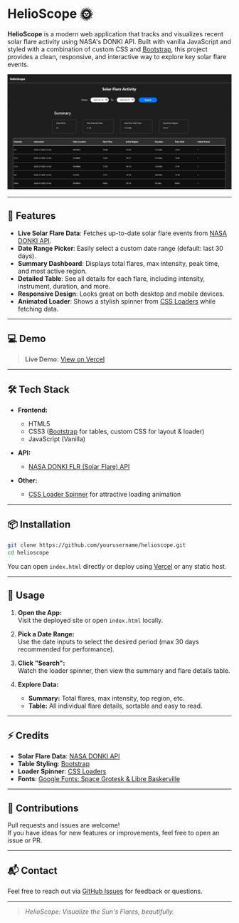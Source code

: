 # HelioScope 🌞

**HelioScope** is a modern web application that tracks and visualizes recent solar flare activity using NASA's DONKI API. Built with vanilla JavaScript and styled with a combination of custom CSS and [Bootstrap](https://getbootstrap.com/), this project provides a clean, responsive, and interactive way to explore key solar flare events.

![screenshot](./screenshots/mainSS.png) <!-- Add your screenshot image in your repo root, or update the path -->

---

## 🚀 Features

- **Live Solar Flare Data**: Fetches up-to-date solar flare events from [NASA DONKI API](https://api.nasa.gov/).
- **Date Range Picker**: Easily select a custom date range (default: last 30 days).
- **Summary Dashboard**: Displays total flares, max intensity, peak time, and most active region.
- **Detailed Table**: See all details for each flare, including intensity, instrument, duration, and more.
- **Responsive Design**: Looks great on both desktop and mobile devices.
- **Animated Loader**: Shows a stylish spinner from [CSS Loaders](https://cssloaders.github.io) while fetching data.

---

## 💻 Demo

> **Live Demo:** [View on Vercel](helioscope.vercel.app)  

---

## 🛠️ Tech Stack

- **Frontend:**  
  - HTML5  
  - CSS3 ([Bootstrap](https://getbootstrap.com/) for tables, custom CSS for layout & loader)
  - JavaScript (Vanilla)

- **API:**  
  - [NASA DONKI FLR (Solar Flare) API](https://api.nasa.gov/)

- **Other:**  
  - [CSS Loader Spinner](https://cssloaders.github.io) for attractive loading animation

---

## 📦 Installation

```bash
git clone https://github.com/yourusername/helioscope.git
cd helioscope
```

You can open `index.html` directly or deploy using [Vercel](https://vercel.com/) or any static host.

---

## 📝 Usage

1. **Open the App:**  
   Visit the deployed site or open `index.html` locally.

2. **Pick a Date Range:**  
   Use the date inputs to select the desired period (max 30 days recommended for performance).

3. **Click "Search":**  
   Watch the loader spinner, then view the summary and flare details table.

4. **Explore Data:**  
   - **Summary:** Total flares, max intensity, top region, etc.
   - **Table:** All individual flare details, sortable and easy to read.

---


## ⚡ Credits

- **Solar Flare Data**: [NASA DONKI API](https://api.nasa.gov/)
- **Table Styling**: [Bootstrap](https://getbootstrap.com/)
- **Loader Spinner**: [CSS Loaders](https://cssloaders.github.io)
- **Fonts**: [Google Fonts: Space Grotesk & Libre Baskerville](https://fonts.google.com/)



---

## 🙌 Contributions

Pull requests and issues are welcome!  
If you have ideas for new features or improvements, feel free to open an issue or PR.

---

## 📬 Contact

Feel free to reach out via [GitHub Issues](https://github.com/yourusername/helioscope/issues) for feedback or questions.

---

> _HelioScope: Visualize the Sun's Flares, beautifully._